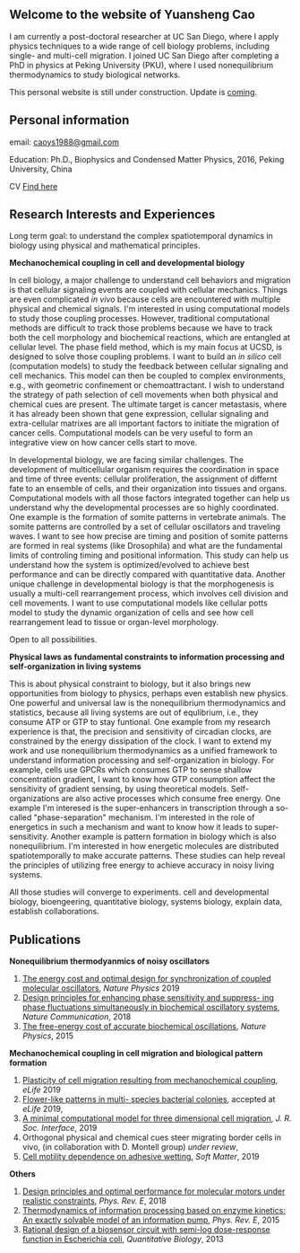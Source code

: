 ## Welcome to the website of Yuansheng Cao
I am currently a post-doctoral researcher at UC San Diego, where I apply physics techniques to a wide range of cell biology problems, including single- and multi-cell migration. I joined UC San Diego after completing a PhD in physics at Peking University (PKU), where I used nonequilibrium thermodynamics to study biological networks.

This personal website is still under construction. Update is [coming](google2670f3ae071045e9.html).

## Personal information
email: caoys1988@gmail.com

Education: Ph.D., Biophysics and Condensed Matter Physics, 2016, Peking University, China

CV [Find here](cv_ys_noref.pdf) 

## Research Interests and Experiences
Long term goal: to understand the complex spatiotemporal dynamics in biology using physical and mathematical principles. 

**Mechanochemical coupling in cell and developmental biology**

In cell biology, a major challenge to understand cell behaviors and migration is that cellular signaling events are coupled with cellular mechanics. Things are even complicated _in vivo_ because cells are encountered with multiple physical and chemical signals. I'm interested in using computational models to study those coupling processes. However, traditional computational methods are difficult to track those problems because we have to track both the cell morphology and biochemical reactions, which are entangled at cellular level. The phase field method, which is my main focus at UCSD, is designed to solve those coupling problems. I want to build an _in silico_ cell (computation models) to study the feedback between cellular signaling and cell mechanics. This model can then be coupled to complex environments, e.g., with geometric confinement or chemoattractant. I wish to understand the strategy of path selection of cell movements when both physical and chemical cues are present. The ultimate target is cancer metastasis, where it has already been shown that gene expression, cellular signaling and extra-cellular matrixes are all important factors to initiate the migration of cancer cells. Computational models can be very useful to form an integrative view on how cancer cells start to move.

In developmental biology, we are facing similar challenges. The development of multicellular organism requires the coordination in space and time of three events: cellular proliferation, the assignment of differnt fate to an ensemble of cells, and their organization into tissues and organs. Computational models with all those factors integrated together can help us understand why the developmental processes are so highly coordinated. One example is the formation of somite patterns in vertebrate animals. The somite patterns are controlled by a set of cellular oscillators and traveling waves. I want to see how precise are timing and position of somite patterns are formed in real systems (like Drosophila) and what are the fundamental limits of controling timing and positional information. This study can help us understand how the system is optimized/evolved to achieve best performance and can be directly compared with quantitative data. Another unique challenge in developmental biology is that the morphogenesis is usually a multi-cell rearrangement process, which involves cell division and cell movements. I want to use computational models like cellular potts model to study the dynamic organization of cells and see how cell rearrangement lead to tissue or organ-level morphology. 

Open to all possibilities.

**Physical laws as fundamental constraints to information processing and self-organization in living systems**

This is about physical constraint to biology, but it also brings new opportunities from biology to physics, perhaps even establish new physics. One powerful and universal law is the nonequilibrium thermodynamics and statistics, because all living systems are out of equlibrium, i.e., they consume ATP or GTP to stay funtional. One example from my research experience is that, the precision and sensitivity of circadian clocks, are constrained by the energy dissipation of the clock. I want to extend my work and use nonequilibrium thermodynamics as a unified framework to understand information processing and self-organization in biology. For example, cells use GPCRs which consumes GTP to sense shallow concentration gradient, I want to know how GTP consumption affect the sensitivity of gradient sensing, by using theoretical models. Self-organizations are also active processes which consume free energy. One example I'm interesed is the super-enhancers in transcription through a so-called "phase-separation" mechanism. I'm interested in the role of energetics in such a mechanism and want to know how it leads to super-sensitivity.  Another example is pattern formation in biology which is also nonequilibrium.  I'm interested in how energetic molecules are distributed spatiotemporally to make accurate patterns. These studies can help reveal the principles of utilizing free energy to achieve accuracy in noisy living systems.

All those studies will converge to experiments. cell and developmental biology, bioengeering, quantitative biology, systems biology, explain data, establish collaborations.

## Publications
**Nonequilibrium thermodyanmics of noisy oscillators**
1. [The energy cost and optimal design for synchronization of coupled molecular oscillators](https://www.nature.com/articles/s41567-019-0701-7), _Nature Physics_ 2019
2. [Design principles for enhancing phase sensitivity and suppress- ing phase fluctuations simultaneously in biochemical oscillatory systems](https://www.nature.com/articles/s41467-018-03826-4), _Nature Communication_, 2018 
3. [The free-energy cost of accurate biochemical oscillations](https://www.nature.com/articles/nphys3412), _Nature Physics_, 2015 

**Mechanochemical coupling in cell migration and biological pattern formation**
1. [Plasticity of cell migration resulting from mechanochemical coupling](https://elifesciences.org/articles/48478), _eLife_ 2019 
2. [Flower-like patterns in multi- species bacterial colonies](https://www.biorxiv.org/content/10.1101/550996v2), accepted at _eLife_ 2019,
3. [A minimal computational model for three dimensional cell migration](https://royalsocietypublishing.org/doi/10.1098/rsif.2019.0619), _J. R. Soc. Interface_, 2019
4. Orthogonal physical and chemical cues steer migrating border cells in vivo, (in collaboration with D. Montell group) _under review_, 
5. [Cell motility dependence on adhesive wetting](https://pubs.rsc.org/en/content/articlelanding/2019/sm/c8sm01832d#!divAbstract), _Soft Matter_, 2019 

**Others**
1. [Design principles and optimal performance for molecular motors under realistic constraints](https://journals.aps.org/pre/abstract/10.1103/PhysRevE.97.022403), _Phys. Rev. E_, 2018 
2. [Thermodynamics of information processing based on enzyme kinetics: An exactly solvable model of an information pump](https://journals.aps.org/pre/pdf/10.1103/PhysRevE.91.062117), _Phys. Rev. E_, 2015 
3. [Rational design of a biosensor circuit with semi-log dose-response function in Escherichia coli](https://link.springer.com/article/10.1007/s40484-013-0020-4), _Quantitative Biology_, 2013
